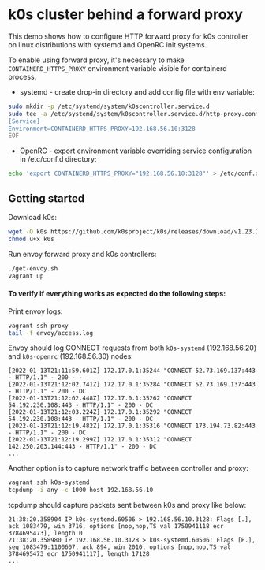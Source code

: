 # k0s cluster behind a forward proxy

This demo shows how to configure HTTP forward proxy for k0s controller on linux distributions with systemd and OpenRC init systems.

To enable using forward proxy, it's necessary to make `CONTAINERD_HTTPS_PROXY` environment variable visible for containerd process.

* systemd - create drop-in directory and add config file with env variable:

```bash
sudo mkdir -p /etc/systemd/system/k0scontroller.service.d
sudo tee -a /etc/systemd/system/k0scontroller.service.d/http-proxy.conf <<EOF
[Service]
Environment=CONTAINERD_HTTPS_PROXY=192.168.56.10:3128
EOF
```

* OpenRC - export environment variable overriding service configuration in /etc/conf.d directory:

```bash
echo 'export CONTAINERD_HTTPS_PROXY="192.168.56.10:3128"' > /etc/conf.d/k0scontroller
```

## Getting started

Download k0s:
```bash
wget -O k0s https://github.com/k0sproject/k0s/releases/download/v1.23.1+k0s.1/k0s-v1.23.1+k0s.1-amd64
chmod u+x k0s
```

Run envoy forward proxy and k0s controllers:
```bash
./get-envoy.sh
vagrant up
```

#### To verify if everything works as expected do the following steps:

Print envoy logs:
```bash
vagrant ssh proxy
tail -f envoy/access.log
```

Envoy should log CONNECT requests from both `k0s-systemd` (192.168.56.20) and `k0s-openrc` (192.168.56.30) nodes:
```
[2022-01-13T21:11:59.601Z] 172.17.0.1:35244 "CONNECT 52.73.169.137:443 - HTTP/1.1" - 200 - -
[2022-01-13T21:12:02.741Z] 172.17.0.1:35284 "CONNECT 52.73.169.137:443 - HTTP/1.1" - 200 - DC
[2022-01-13T21:12:02.448Z] 172.17.0.1:35262 "CONNECT 54.192.230.108:443 - HTTP/1.1" - 200 - DC
[2022-01-13T21:12:03.224Z] 172.17.0.1:35292 "CONNECT 54.192.230.108:443 - HTTP/1.1" - 200 - DC
[2022-01-13T21:12:19.482Z] 172.17.0.1:35316 "CONNECT 173.194.73.82:443 - HTTP/1.1" - 200 - DC
[2022-01-13T21:12:19.299Z] 172.17.0.1:35312 "CONNECT 142.250.203.144:443 - HTTP/1.1" - 200 - DC
...
```

Another option is to capture network traffic between controller and proxy:
```bash
vagrant ssh k0s-systemd
tcpdump -i any -c 1000 host 192.168.56.10
```

tcpdump should capture packets sent between k0s and proxy like below:
```
21:38:20.358904 IP k0s-systemd.60506 > 192.168.56.10.3128: Flags [.], ack 1083479, win 3716, options [nop,nop,TS val 1750941118 ecr 3784695473], length 0
21:38:20.358980 IP 192.168.56.10.3128 > k0s-systemd.60506: Flags [P.], seq 1083479:1100607, ack 894, win 2010, options [nop,nop,TS val 3784695473 ecr 1750941117], length 17128
...
```
